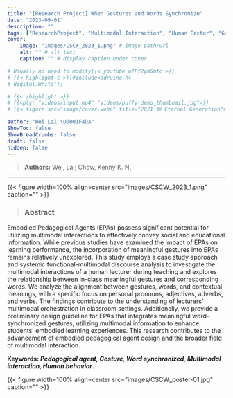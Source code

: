 ```yaml
---
title: "[Research Project] When Gestures and Words Synchronize"
date: "2023-09-01"
description: ""
tags: ["ResearchProject", "Multimodal Interaction", "Human Factor", "Gesture", "Pedagogical Agent", "Learning"]
cover:
    image: "images/CSCW_2023_1.png" # image path/url
    alt: "" # alt text
    caption: "" # display caption under cover

# Usually no need to modify{{< youtube w7Ft2ymGmfc >}}
# {{< highlight c >}}#include<adruino.h>
# digital.Write();

# {{< /highlight >}}
# {{<plyr "videos/input.mp4" "videos/puffy-demo_thumbnail.jpg">}}
# {{< figure src="image/cover.webp" title="2021 脈 Eternal Generation">}}

author: "Wei Lai \U0001F4DA"
ShowToc: false
ShowBreadCrumbs: false
draft: false
hidden: false
---
```

> **Authors:** Wei, Lai; Chow, Kenny K. N.

---

{{< figure width=100% align=center src="images/CSCW_2023_1.png" caption="" >}}

> ### Abstract

Embodied Pedagogical Agents (EPAs) possess significant potential for utilizing multimodal interactions to effectively convey social and educational information. While previous studies have examined the impact of EPAs on learning performance, the incorporation of meaningful gestures into EPAs remains relatively unexplored. This study employs a case study approach and systemic functional-multimodal discourse analysis to investigate the multimodal interactions of a human lecturer during teaching and explores the relationship between in-class meaningful gestures and corresponding words. We analyze the alignment between gestures, words, and contextual meanings, with a specific focus on personal pronouns, adjectives, adverbs, and verbs. The findings contribute to the understanding of lecturers' multimodal orchestration in classroom settings. Additionally, we provide a preliminary design guideline for EPAs that integrates meaningful word-synchronized gestures, utilizing multimodal information to enhance students' embodied learning experiences. This research contributes to the advancement of embodied pedagogical agent design and the broader field of multimodal interaction.

**Keywords: *Pedagogical agent, Gesture, Word synchronized, Multimodal interaction, Human behavior*.**

{{< figure width=100% align=center src="images/CSCW_poster-01.jpg" caption="" >}}